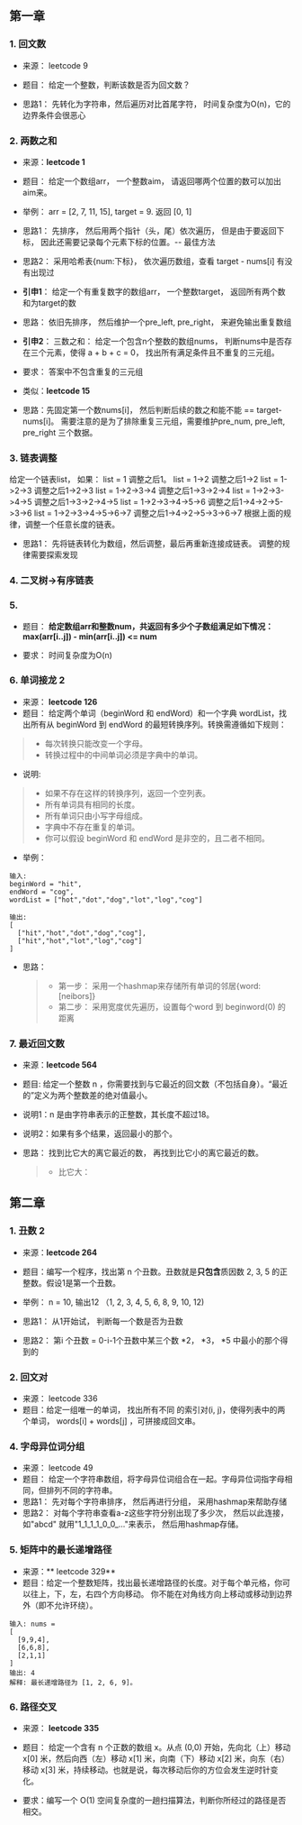 
## 第一章

### 1.  回文数

- 来源： leetcode 9
- 题目： 给定一个整数，判断该数是否为回文数？

- 思路1： 先转化为字符串，然后遍历对比首尾字符， 时间复杂度为O(n)，它的边界条件会很恶心

### 2.  两数之和
- 来源：**leetcode 1**
- 题目： 给定一个数组arr， 一个整数aim， 请返回哪两个位置的数可以加出aim来。
- 举例： arr = [2, 7, 11, 15], target = 9. 返回 [0, 1]

- 思路1： 先排序， 然后用两个指针（头，尾）依次遍历， 但是由于要返回下标， 因此还需要记录每个元素下标的位置。-- 最佳方法
- 思路2： 采用哈希表{num:下标}， 依次遍历数组，查看 target - nums[i] 有没有出现过

- **引申1**： 给定一个有重复数字的数组arr， 一个整数target， 返回所有两个数和为target的数
- 思路： 依旧先排序， 然后维护一个pre_left, pre_right， 来避免输出重复数组

- **引申2**： 三数之和： 给定一个包含n个整数的数组nums， 判断nums中是否存在三个元素，使得 a + b + c = 0， 找出所有满足条件且不重复的三元组。
- 要求： 答案中不包含重复的三元组
-  类似：**leetcode 15**
- 思路：先固定第一个数nums[i]， 然后判断后续的数之和能不能 == target-nums[i]。 需要注意的是为了排除重复三元组，需要维护pre_num, pre_left, pre_right 三个数据。


### 3.  链表调整

给定一个链表list，
如果：
list = 1 调整之后1。
list = 1->2 调整之后1->2
list = 1->2->3 调整之后1->2->3
list = 1->2->3->4 调整之后1->3->2->4
list = 1->2->3->4->5 调整之后1->3->2->4->5
list = 1->2->3->4->5->6 调整之后1->4->2->5->3->6
list = 1->2->3->4->5->6->7 调整之后1->4->2->5->3->6->7
根据上面的规律，调整一个任意长度的链表。

- 思路1： 先将链表转化为数组，然后调整，最后再重新连接成链表。 调整的规律需要探索发现

### 4. 二叉树->有序链表



### 5. 

- 题目： **给定数组arr和整数num，共返回有多少个子数组满足如下情况：max(arr[i..j]) - min(arr[i..j]) <= num**

- 要求： 时间复杂度为O(n)

### 6. 单词接龙 2
- 来源： **leetcode 126**
- 题目： 给定两个单词（beginWord 和 endWord）和一个字典 wordList，找出所有从 beginWord 到 endWord 的最短转换序列。转换需遵循如下规则：
> - 每次转换只能改变一个字母。
> - 转换过程中的中间单词必须是字典中的单词。

- 说明:
> - 如果不存在这样的转换序列，返回一个空列表。
> - 所有单词具有相同的长度。
> - 所有单词只由小写字母组成。
> - 字典中不存在重复的单词。
> - 你可以假设 beginWord 和 endWord 是非空的，且二者不相同。

- 举例：
```
输入:
beginWord = "hit",
endWord = "cog",
wordList = ["hot","dot","dog","lot","log","cog"]

输出:
[
  ["hit","hot","dot","dog","cog"],
  ["hit","hot","lot","log","cog"]
]
```

- 思路：
  > - 第一步： 采用一个hashmap来存储所有单词的邻居{word:[neibors]}
  > - 第二步： 采用宽度优先遍历，设置每个word 到 beginword(0) 的距离


### 7. 最近回文数

- 来源：**leetcode 564**
- 题目: 给定一个整数 n ，你需要找到与它最近的回文数（不包括自身）。“最近的”定义为两个整数差的绝对值最小。
- 说明1：n 是由字符串表示的正整数，其长度不超过18。
- 说明2：如果有多个结果，返回最小的那个。

- 思路： 找到比它大的离它最近的数， 再找到比它小的离它最近的数。
  > - 比它大： 


## 第二章

### 1. 丑数 2
- 来源：**leetcode 264**
- 题目：编写一个程序，找出第 n 个丑数。丑数就是**只包含**质因数 2, 3, 5 的正整数。假设1是第一个丑数。

- 举例： n = 10, 输出12 （1, 2, 3, 4, 5, 6, 8, 9, 10, 12)
- 思路1： 从1开始试， 判断每一个数是否为丑数
- 思路2： 第i 个丑数 = 0-i-1个丑数中某三个数 *2， *3， *5 中最小的那个得到的

### 2. 回文对

- 来源： leetcode 336
- 题目：给定一组唯一的单词， 找出所有不同 的索引对(i, j)，使得列表中的两个单词， words[i] + words[j] ，可拼接成回文串。




### 4.  字母异位词分组

- 来源： leetcode 49
- 题目： 给定一个字符串数组，将字母异位词组合在一起。字母异位词指字母相同，但排列不同的字符串。
- 思路1： 先对每个字符串排序， 然后再进行分组， 采用hashmap来帮助存储
- 思路2： 对每个字符串查看a-z这些字符分别出现了多少次， 然后以此连接， 如"abcd" 就用"1_1_1_1_0_0_..."来表示， 然后用hashmap存储。


### 5.  矩阵中的最长递增路径

- 来源：** leetcode 329**
- 题目：给定一个整数矩阵，找出最长递增路径的长度。对于每个单元格，你可以往上，下，左，右四个方向移动。 你不能在对角线方向上移动或移动到边界外（即不允许环绕）。
```
输入: nums = 
[
  [9,9,4],
  [6,6,8],
  [2,1,1]
] 
输出: 4 
解释: 最长递增路径为 [1, 2, 6, 9]。
```

### 6. 路径交叉

- 来源： **leetcode 335**
- 题目： 给定一个含有 n 个正数的数组 x。从点 (0,0) 开始，先向北（上）移动 x[0] 米，然后向西（左）移动 x[1] 米，向南（下）移动 x[2] 米，向东（右）移动 x[3] 米，持续移动。也就是说，每次移动后你的方位会发生逆时针变化。

- 要求：编写一个 O(1) 空间复杂度的一趟扫描算法，判断你所经过的路径是否相交。